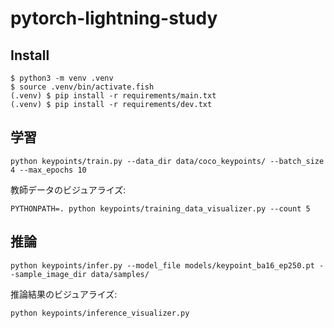 # pytorch-lightning-study
## Install
```
$ python3 -m venv .venv
$ source .venv/bin/activate.fish
(.venv) $ pip install -r requirements/main.txt
(.venv) $ pip install -r requirements/dev.txt
```

## 学習
```
python keypoints/train.py --data_dir data/coco_keypoints/ --batch_size 4 --max_epochs 10
```

教師データのビジュアライズ:
```
PYTHONPATH=. python keypoints/training_data_visualizer.py --count 5
```

## 推論
```
python keypoints/infer.py --model_file models/keypoint_ba16_ep250.pt --sample_image_dir data/samples/
```

推論結果のビジュアライズ:
```
python keypoints/inference_visualizer.py
```
